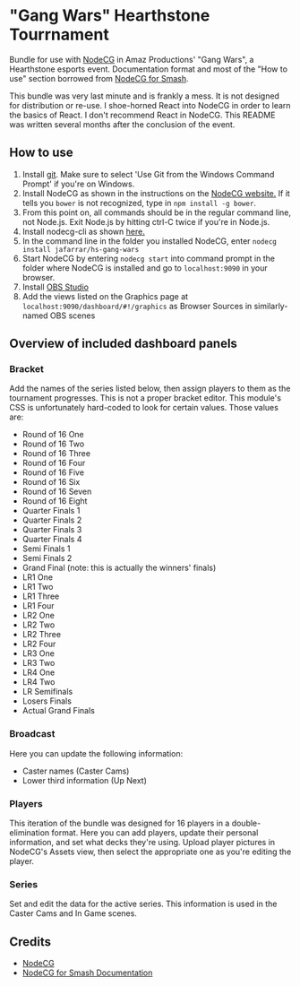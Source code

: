 # "Gang Wars" Hearthstone Tourrnament

Bundle for use with [NodeCG](http://nodecg.com/) in Amaz Productions' "Gang Wars", a Hearthstone esports event. Documentation format and most of the "How to use" section borrowed from [NodeCG for Smash](https://github.com/mparkms/nodecg-for-smash).

This bundle was very last minute and is frankly a mess. It is not designed for distribution or re-use. I shoe-horned React into NodeCG in order to learn the basics of React. I don't recommend React in NodeCG. This README was written several months after the conclusion of the event. 

## How to use

1. Install [git](https://git-scm.com/). Make sure to select 'Use Git from the Windows Command Prompt' if you're on Windows.
2. Install NodeCG as shown in the instructions on the [NodeCG website.](http://nodecg.com/) If it tells you `bower` is not recognized, type in `npm install -g bower`.
3. From this point on, all commands should be in the regular command line, not Node.js. Exit Node.js by hitting ctrl-C twice if you're in Node.js.
4. Install nodecg-cli as shown [here.](https://github.com/nodecg/nodecg-cli)
5. In the command line in the folder you installed NodeCG, enter `nodecg install jafarrar/hs-gang-wars`
6. Start NodeCG by entering `nodecg start` into command prompt in the folder where NodeCG is installed and go to `localhost:9090` in your browser.
7. Install [OBS Studio](https://obsproject.com/)
8. Add the views listed on the Graphics page at `localhost:9090/dashboard/#!/graphics` as Browser Sources in similarly-named OBS scenes

## Overview of included dashboard panels

### Bracket

Add the names of the series listed below, then assign players to them as the tournament progresses. This is not a proper bracket editor. This module's CSS is unfortunately hard-coded to look for certain values. Those values are:

* Round of 16 One
* Round of 16 Two
* Round of 16 Three
* Round of 16 Four
* Round of 16 Five
* Round of 16 Six
* Round of 16 Seven
* Round of 16 Eight
* Quarter Finals 1
* Quarter Finals 2
* Quarter Finals 3
* Quarter Finals 4
* Semi Finals 1
* Semi Finals 2
* Grand Final (note: this is actually the winners' finals)
* LR1 One
* LR1 Two
* LR1 Three
* LR1 Four
* LR2 One
* LR2 Two
* LR2 Three
* LR2 Four
* LR3 One
* LR3 Two
* LR4 One
* LR4 Two
* LR Semifinals
* Losers Finals
* Actual Grand Finals

### Broadcast

Here you can update the following information:

* Caster names (Caster Cams)
* Lower third information (Up Next)

### Players

This iteration of the bundle was designed for 16 players in a double-elimination format. Here you can add players, update their personal information, and set what decks they're using. Upload player pictures in NodeCG's Assets view, then select the appropriate one as you're editing the player.

### Series

Set and edit the data for the active series. This information is used in the Caster Cams and In Game scenes. 

## Credits

* [NodeCG](http://nodecg.com/)
* [NodeCG for Smash Documentation](https://github.com/mparkms/nodecg-for-smash)